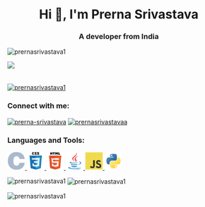 <h1 align="center">Hi 👋, I'm Prerna Srivastava</h1>
<h3 align="center">A developer from India</h3>

<p align="left"> <img src="https://komarev.com/ghpvc/?username=prernasrivastava1&label=Profile%20views&color=0e75b6&style=flat" alt="prernasrivastava1" /> </p>
<img src="https://github.com/Anmol-Baranwal/Cool-GIFs-For-GitHub/assets/74038190/af212da4-8588-4d7c-8400-16e56f2746a0" width="600">
<br><br>
<p align="left"> <a href="https://github.com/ryo-ma/github-profile-trophy"><img src="https://github-profile-trophy.vercel.app/?username=prernasrivastava1" alt="prernasrivastava1" /></a> </p>

<h3 align="left">Connect with me:</h3>
<p align="left">
<a href="https://linkedin.com/in/prerna-srivastava" target="blank"><img align="center" src="https://raw.githubusercontent.com/rahuldkjain/github-profile-readme-generator/master/src/images/icons/Social/linked-in-alt.svg" alt="prerna-srivastava" height="30" width="40" /></a>
<a href="https://instagram.com/prernasrivastavaa" target="blank"><img align="center" src="https://raw.githubusercontent.com/rahuldkjain/github-profile-readme-generator/master/src/images/icons/Social/instagram.svg" alt="prernasrivastavaa" height="30" width="40" /></a>
</p>

<h3 align="left">Languages and Tools:</h3>
<p align="left"> <a href="https://www.cprogramming.com/" target="_blank" rel="noreferrer"> <img src="https://raw.githubusercontent.com/devicons/devicon/master/icons/c/c-original.svg" alt="c" width="40" height="40"/> </a> <a href="https://www.w3schools.com/css/" target="_blank" rel="noreferrer"> <img src="https://raw.githubusercontent.com/devicons/devicon/master/icons/css3/css3-original-wordmark.svg" alt="css3" width="40" height="40"/> </a> <a href="https://www.w3.org/html/" target="_blank" rel="noreferrer"> <img src="https://raw.githubusercontent.com/devicons/devicon/master/icons/html5/html5-original-wordmark.svg" alt="html5" width="40" height="40"/> </a> <a href="https://www.java.com" target="_blank" rel="noreferrer"> <img src="https://raw.githubusercontent.com/devicons/devicon/master/icons/java/java-original.svg" alt="java" width="40" height="40"/> </a> <a href="https://developer.mozilla.org/en-US/docs/Web/JavaScript" target="_blank" rel="noreferrer"> <img src="https://raw.githubusercontent.com/devicons/devicon/master/icons/javascript/javascript-original.svg" alt="javascript" width="40" height="40"/> </a> <a href="https://www.python.org" target="_blank" rel="noreferrer"> <img src="https://raw.githubusercontent.com/devicons/devicon/master/icons/python/python-original.svg" alt="python" width="40" height="40"/> </a> </p>

<p><img align="left" src="https://github-readme-stats.vercel.app/api/top-langs?username=prernasrivastava1&show_icons=true&locale=en&layout=compact" alt="prernasrivastava1" /></p>

<p>&nbsp;<img align="center" src="https://github-readme-stats.vercel.app/api?username=prernasrivastava1&show_icons=true&locale=en" alt="prernasrivastava1" /></p>

<p><img align="center" src="https://github-readme-streak-stats.herokuapp.com/?user=prernasrivastava1&" alt="prernasrivastava1" /></p>
